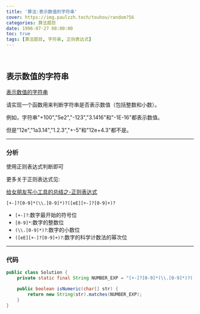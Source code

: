 ```yaml
---
title: '算法:表示数值的字符串'
cover: https://img.paulzzh.tech/touhou/random?56
categories: 算法题目
date: 1996-07-27 08:00:00
toc: true
tags: [算法题目, 字符串, 正则表达式]
---
```


<br/>

<!--more-->

## 表示数值的字符串

[表示数值的字符串](https://www.nowcoder.com/practice/6f8c901d091949a5837e24bb82a731f2?tpId=13&tqId=11206&tPage=3&rp=1&ru=%2Fta%2Fcoding-interviews&qru=%2Fta%2Fcoding-interviews%2Fquestion-ranking)

请实现一个函数用来判断字符串是否表示数值（包括整数和小数）。

例如，字符串"+100","5e2","-123","3.1416"和"-1E-16"都表示数值。

但是"12e","1a3.14","1.2.3","+-5"和"12e+4.3"都不是。

****

### 分析

使用正则表达式判断即可

更多关于正则表达式见:

[给女朋友写小工具的总结之-正则表达式](https://jasonkayzk.github.io/2019/09/08/给女朋友写小工具的总结之-正则表达式/)

`[+-]?[0-9]*(\\.[0-9]*)?([eE][+-]?[0-9]+)?`

-   `[+-]?`:数字最开始的符号位
-   `[0-9]*`:数字的整数位
-   `(\\.[0-9]*)?`:数字的小数位
-   `([eE][+-]?[0-9]+)?`:数字的科学计数法的幂次位

****

### 代码

```java
public class Solution {
    private static final String NUMBER_EXP = "[+-]?[0-9]*(\\.[0-9]*)?([eE][+-]?[0-9]+)?";

    public boolean isNumeric(char[] str) {
        return new String(str).matches(NUMBER_EXP);
    }
}
```

